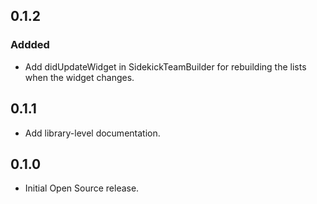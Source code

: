 ## 0.1.2
### Addded
* Add didUpdateWidget in SidekickTeamBuilder for rebuilding the lists when the widget changes.

## 0.1.1
* Add library-level documentation.

## 0.1.0
* Initial Open Source release.
